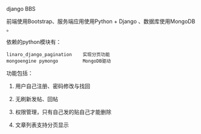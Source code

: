 django BBS

前端使用Bootstrap、服务端应用使用Python + Django 、数据库使用MongoDB 。

依赖的python模块有：

 	linaro_django_pagination 	实现分页功能
	mongoengine pymongo	        MongoDB驱动
	
	
功能包括：

1. 用户自己注册、密码修改与找回

2. 无刷新发帖、回帖

3. 权限管理，只有自己发的贴自己才能删除

4. 文章列表支持分页显示
	

